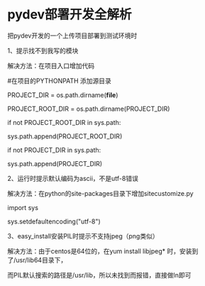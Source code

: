 # pydev部署开发全解析

把pydev开发的一个上传项目部署到测试环境时

1、提示找不到我写的模块

解决方法：在项目入口增加代码

#在项目的PYTHONPATH 添加源目录

PROJECT_DIR = os.path.dirname(__file__)

PROJECT_ROOT_DIR = os.path.dirname(PROJECT_DIR)

if not PROJECT_ROOT_DIR in sys.path:

sys.path.append(PROJECT_ROOT_DIR)

if not PROJECT_DIR in sys.path:

sys.path.append(PROJECT_DIR)

2、运行时提示默认编码为ascii，不是utf-8错误

解决方法：在python的site-packages目录下增加sitecustomize.py

import sys

sys.setdefaultencoding("utf-8")

3、easy_install安装PIL时提示不支持jpeg（png类似）

解决方法：由于centos是64位的，在yum install libjpeg* 时，安装到了/usr/lib64目录下，

而PIL默认搜索的路径是/usr/lib，所以未找到而报错，直接做ln即可

  

